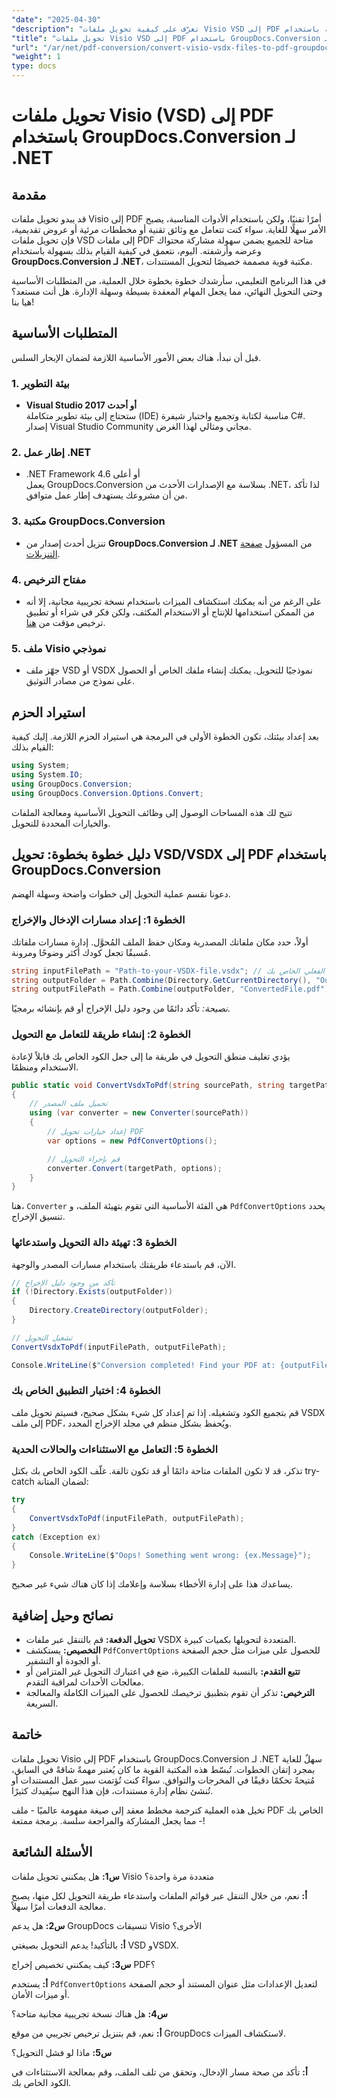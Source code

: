 ```yaml
---
"date": "2025-04-30"
"description": "تعرّف على كيفية تحويل ملفات Visio VSD إلى PDF بسهولة باستخدام GroupDocs.Conversion لـ .NET. يغطي هذا الدليل التثبيت والإعداد وحالات الاستخدام العملية."
"title": "تحويل ملفات Visio VSD إلى PDF باستخدام GroupDocs.Conversion لـ .NET - دليل شامل"
"url": "/ar/net/pdf-conversion/convert-visio-vsdx-files-to-pdf-groupdocs-net/"
"weight": 1
type: docs
---
```

# تحويل ملفات Visio (VSD) إلى PDF باستخدام GroupDocs.Conversion لـ .NET

## مقدمة

قد يبدو تحويل ملفات Visio إلى PDF أمرًا تقنيًا، ولكن باستخدام الأدوات المناسبة، يصبح الأمر سهلًا للغاية. سواء كنت تتعامل مع وثائق تقنية أو مخططات مرئية أو عروض تقديمية، فإن تحويل ملفات VSD إلى ملفات PDF متاحة للجميع يضمن سهولة مشاركة محتواك وعرضه وأرشفته. اليوم، نتعمق في كيفية القيام بذلك بسهولة باستخدام **GroupDocs.Conversion لـ .NET**، مكتبة قوية مصممة خصيصًا لتحويل المستندات.

في هذا البرنامج التعليمي، سأرشدك خطوة بخطوة خلال العملية، من المتطلبات الأساسية وحتى التحويل النهائي، مما يجعل المهام المعقدة بسيطة وسهلة الإدارة. هل أنت مستعد؟ هيا بنا!

## المتطلبات الأساسية

قبل أن نبدأ، هناك بعض الأمور الأساسية اللازمة لضمان الإبحار السلس.

### 1. بيئة التطوير

- **Visual Studio 2017 أو أحدث**  
ستحتاج إلى بيئة تطوير متكاملة (IDE) مناسبة لكتابة وتجميع واختبار شيفرة C#. إصدار Visual Studio Community مجاني ومثالي لهذا الغرض.

### 2. إطار عمل .NET

- .NET Framework 4.6 أو أعلى  
يعمل GroupDocs.Conversion بسلاسة مع الإصدارات الأحدث من .NET، لذا تأكد من أن مشروعك يستهدف إطار عمل متوافق.

### 3. مكتبة GroupDocs.Conversion

- تنزيل أحدث إصدار من **GroupDocs.Conversion لـ .NET** من المسؤول [صفحة التنزيلات](https://releases.groupdocs.com/conversion/net/).

### 4. مفتاح الترخيص

- على الرغم من أنه يمكنك استكشاف الميزات باستخدام نسخة تجريبية مجانية، إلا أنه من الممكن استخدامها للإنتاج أو الاستخدام المكثف، ولكن فكر في شراء أو تطبيق ترخيص مؤقت من [هنا](https://purchase.groupdocs.com/temporary-license/).

### 5. ملف Visio نموذجي

- جهّز ملف VSD أو VSDX نموذجيًا للتحويل. يمكنك إنشاء ملفك الخاص أو الحصول على نموذج من مصادر التوثيق.

## استيراد الحزم

بعد إعداد بيئتك، تكون الخطوة الأولى في البرمجة هي استيراد الحزم اللازمة. إليك كيفية القيام بذلك:

```csharp
using System;
using System.IO;
using GroupDocs.Conversion;
using GroupDocs.Conversion.Options.Convert;
```

تتيح لك هذه المساحات الوصول إلى وظائف التحويل الأساسية ومعالجة الملفات والخيارات المحددة للتحويل.

## دليل خطوة بخطوة: تحويل VSD/VSDX إلى PDF باستخدام GroupDocs.Conversion

دعونا نقسم عملية التحويل إلى خطوات واضحة وسهلة الهضم.

### الخطوة 1: إعداد مسارات الإدخال والإخراج

أولاً، حدد مكان ملفاتك المصدرية ومكان حفظ الملف المُحوَّل. إدارة مسارات ملفاتك مُسبقًا تجعل كودك أكثر وضوحًا ومرونة.

```csharp
string inputFilePath = "Path-to-your-VSDX-file.vsdx"; // استبدله بمسار الملف الفعلي الخاص بك
string outputFolder = Path.Combine(Directory.GetCurrentDirectory(), "Output");
string outputFilePath = Path.Combine(outputFolder, "ConvertedFile.pdf");
```

*نصيحة:* تأكد دائمًا من وجود دليل الإخراج أو قم بإنشائه برمجيًا.

### الخطوة 2: إنشاء طريقة للتعامل مع التحويل

يؤدي تغليف منطق التحويل في طريقة ما إلى جعل الكود الخاص بك قابلاً لإعادة الاستخدام ومنظمًا.

```csharp
public static void ConvertVsdxToPdf(string sourcePath, string targetPath)
{
    // تحميل ملف المصدر
    using (var converter = new Converter(sourcePath))
    {
        // إعداد خيارات تحويل PDF
        var options = new PdfConvertOptions();

        // قم بإجراء التحويل
        converter.Convert(targetPath, options);
    }
}
```

هنا، `Converter` هي الفئة الأساسية التي تقوم بتهيئة الملف، و `PdfConvertOptions` يحدد تنسيق الإخراج.

### الخطوة 3: تهيئة دالة التحويل واستدعائها

الآن، قم باستدعاء طريقتك باستخدام مسارات المصدر والوجهة.

```csharp
// تأكد من وجود دليل الإخراج
if (!Directory.Exists(outputFolder))
{
    Directory.CreateDirectory(outputFolder);
}

// تشغيل التحويل
ConvertVsdxToPdf(inputFilePath, outputFilePath);

Console.WriteLine($"Conversion completed! Find your PDF at: {outputFilePath}");
```

### الخطوة 4: اختبار التطبيق الخاص بك

قم بتجميع الكود وتشغيله. إذا تم إعداد كل شيء بشكل صحيح، فسيتم تحويل ملف VSDX إلى ملف PDF، ويُحفظ بشكل منظم في مجلد الإخراج المحدد.

### الخطوة 5: التعامل مع الاستثناءات والحالات الحدية

تذكر، قد لا تكون الملفات متاحة دائمًا أو قد تكون تالفة. غلّف الكود الخاص بك بكتل try-catch لضمان المتانة:

```csharp
try
{
    ConvertVsdxToPdf(inputFilePath, outputFilePath);
}
catch (Exception ex)
{
    Console.WriteLine($"Oops! Something went wrong: {ex.Message}");
}
```

يساعدك هذا على إدارة الأخطاء بسلاسة وإعلامك إذا كان هناك شيء غير صحيح.

## نصائح وحيل إضافية

- **تحويل الدفعة:** قم بالتنقل عبر ملفات VSDX المتعددة لتحويلها بكميات كبيرة.
- **التخصيص:** يستكشف `PdfConvertOptions` للحصول على ميزات مثل حجم الصفحة أو الجودة أو التشفير.
- **تتبع التقدم:** بالنسبة للملفات الكبيرة، ضع في اعتبارك التحويل غير المتزامن أو معالجات الأحداث لمراقبة التقدم.
- **الترخيص:** تذكر أن تقوم بتطبيق ترخيصك للحصول على الميزات الكاملة والمعالجة السريعة.

## خاتمة

تحويل ملفات Visio إلى PDF باستخدام GroupDocs.Conversion لـ .NET سهلٌ للغاية بمجرد إتقان الخطوات. تُبسّط هذه المكتبة القوية ما كان يُعتبر مهمةً شاقةً في السابق، مُتيحةً تحكمًا دقيقًا في المخرجات والتوافق. سواءً كنت تُؤتمت سير عمل المستندات أو تُنشئ نظام إدارة مستندات، فإن هذا النهج سيُفيدك كثيرًا.

تخيل هذه العملية كترجمة مخطط معقد إلى صيغة مفهومة عالميًا - ملف PDF الخاص بك - مما يجعل المشاركة والمراجعة سلسة. برمجة ممتعة!

## الأسئلة الشائعة

**س1:** هل يمكنني تحويل ملفات Visio متعددة مرة واحدة؟  

**أ:** نعم، من خلال التنقل عبر قوائم الملفات واستدعاء طريقة التحويل لكل منها، يصبح معالجة الدفعات أمرًا سهلاً.

**س2:** هل يدعم GroupDocs تنسيقات Visio الأخرى؟  

**أ:** بالتأكيد! يدعم التحويل بصيغتي VSD وVSDX.

**س3:** كيف يمكنني تخصيص إخراج PDF؟  

**أ:** يستخدم `PdfConvertOptions` لتعديل الإعدادات مثل عنوان المستند أو حجم الصفحة أو ميزات الأمان.

**س4:** هل هناك نسخة تجريبية مجانية متاحة؟  

**أ:** نعم، قم بتنزيل ترخيص تجريبي من موقع GroupDocs لاستكشاف الميزات.

**س5:** ماذا لو فشل التحويل؟  

**أ:** تأكد من صحة مسار الإدخال، وتحقق من تلف الملف، وقم بمعالجة الاستثناءات في الكود الخاص بك.